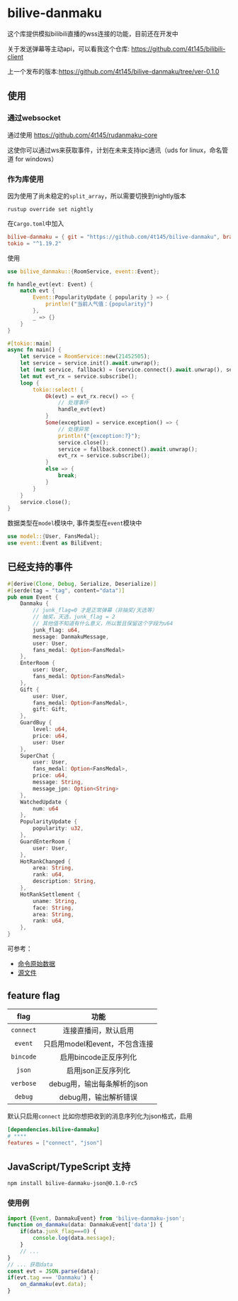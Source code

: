 # bilive-danmaku
这个库提供模拟bilibili直播的wss连接的功能，目前还在开发中

关于发送弹幕等主动api，可以看我这个仓库: https://github.com/4t145/bilibili-client

上一个发布的版本:https://github.com/4t145/bilive-danmaku/tree/ver-0.1.0

## 使用
### 通过websocket
通过使用 https://github.com/4t145/rudanmaku-core

这使你可以通过ws来获取事件，计划在未来支持ipc通讯（uds for linux，命名管道 for windows）

### 作为库使用
因为使用了尚未稳定的`split_array`，所以需要切换到nightly版本
```
rustup override set nightly
```
在`Cargo.toml`中加入
```toml
bilive-danmaku = { git = "https://github.com/4t145/bilive-danmaku", branch = "master" }
tokio = "^1.19.2"
```
使用
```rust
use bilive_danmaku::{RoomService, event::Event};

fn handle_evt(evt: Event) {
    match evt {
        Event::PopularityUpdate { popularity } => {
            println!("当前人气值：{popularity}")
        },
        _ => {}
    }
}

#[tokio::main]
async fn main() {
    let service = RoomService::new(21452505);
    let service = service.init().await.unwrap();
    let (mut service, fallback) = (service.connect().await.unwrap(), service);
    let mut evt_rx = service.subscribe();
    loop {
        tokio::select! {
            Ok(evt) = evt_rx.recv() => {
                // 处理事件
                handle_evt(evt)
            }
            Some(exception) = service.exception() => {
                // 处理异常
                println!("{exception:?}");
                service.close();
                service = fallback.connect().await.unwrap();
                evt_rx = service.subscribe();
            }
            else => {
                break;
            }
        }
    }
    service.close();
}
```

数据类型在`model`模块中, 事件类型在`event`模块中
```rust
use model::{User, FansMedal};
use event::Event as BiliEvent;
```
## 已经支持的事件


```rust
#[derive(Clone, Debug, Serialize, Deserialize)]
#[serde(tag = "tag", content="data")]
pub enum Event {
    Danmaku {
        // junk_flag=0 才是正常弹幕（非抽奖/天选等）
        // 抽奖，天选，junk_flag = 2
        // 其他值不知道有什么意义，所以暂且保留这个字段为u64
        junk_flag: u64,
        message: DanmakuMessage,
        user: User,
        fans_medal: Option<FansMedal>
    },
    EnterRoom {
        user: User,
        fans_medal: Option<FansMedal>
    },
    Gift {
        user: User,
        fans_medal: Option<FansMedal>,
        gift: Gift,
    },
    GuardBuy {
        level: u64,
        price: u64,
        user: User
    },
    SuperChat {
        user: User,
        fans_medal: Option<FansMedal>,
        price: u64, 
        message: String,
        message_jpn: Option<String>
    },
    WatchedUpdate {
        num: u64
    },
    PopularityUpdate {
        popularity: u32,
    },
    GuardEnterRoom {
        user: User,
    },
    HotRankChanged {
        area: String,
        rank: u64,
        description: String,
    },
    HotRankSettlement {
        uname: String,
        face: String,
        area: String,
        rank: u64,
    },
}
```
可参考：
- [命令原始数据](./src//tests/mock/cmd/)
- [源文件](./src/event.rs)

## feature flag
|flag|功能|
|:---:|:--:|
|`connect`|连接直播间，默认启用|
|`event`|只启用model和event，不包含连接|
|`bincode`|启用bincode正反序列化|
|`json`|启用json正反序列化|
|`verbose`|debug用，输出每条解析的json|
|`debug`|debug用，输出解析错误|


默认只启用`connect`
比如你想把收到的消息序列化为json格式，启用
```toml
[dependencies.bilive-danmaku]
# ****
features = ["connect", "json"]
```

## JavaScript/TypeScript 支持
```bash
npm install bilive-danmaku-json@0.1.0-rc5
```
### 使用例
```TypeScript
import {Event, DanmakuEvent} from 'bilive-danmaku-json';
function on_danmaku(data: DanmakuEvent['data']) {
    if(data.junk_flag===0) {
        console.log(data.message);
    }
    // ...
}
// ... 获取data
const evt = JSON.parse(data);
if(evt.tag === 'Danmaku') {
    on_danmaku(evt.data);
}
```
